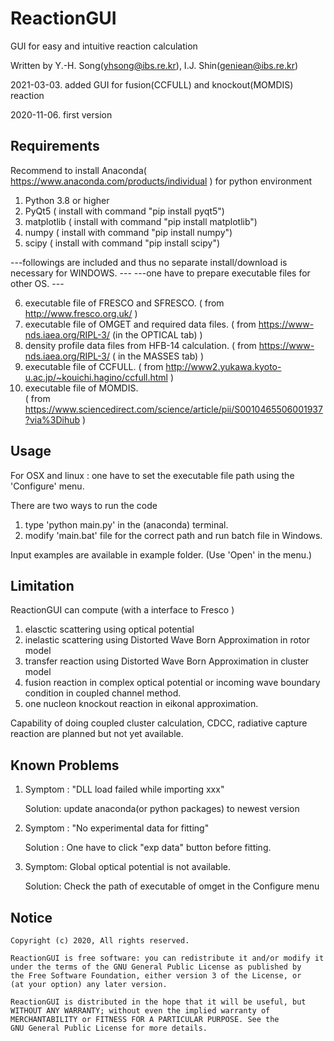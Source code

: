 # ReactionGUI
GUI for easy and intuitive reaction calculation

Written by Y.-H. Song(yhsong@ibs.re.kr), I.J. Shin(geniean@ibs.re.kr)

2021-03-03. added GUI for fusion(CCFULL) and knockout(MOMDIS) reaction

2020-11-06. first version
    
## Requirements
Recommend to install Anaconda( https://www.anaconda.com/products/individual ) for python environment 

1. Python 3.8 or higher
2. PyQt5 ( install with command "pip install pyqt5")
3. matplotlib ( install with command "pip install matplotlib")
4. numpy ( install with command "pip install numpy")
5. scipy ( install with command "pip install scipy")

---followings are included and thus no separate install/download is necessary for WINDOWS. ---
---one have to prepare executable files for other OS.                                      ---

6. executable file of FRESCO and SFRESCO. 
  ( from http://www.fresco.org.uk/ ) 
7. executable file of OMGET and required data files. 
  ( from https://www-nds.iaea.org/RIPL-3/ (in the OPTICAL tab) ) 
8. density profile data files from HFB-14 calculation. 
  ( from https://www-nds.iaea.org/RIPL-3/ ( in the MASSES tab) )
9. executable file of CCFULL.
  ( from http://www2.yukawa.kyoto-u.ac.jp/~kouichi.hagino/ccfull.html ) 
10. executable file of MOMDIS.   
  ( from https://www.sciencedirect.com/science/article/pii/S0010465506001937?via%3Dihub )
  
## Usage
For OSX and linux : one have to set the executable file path using the 'Configure' menu.     

There are two ways to run the code 

1. type 'python main.py' in the (anaconda) terminal. 
2. modify 'main.bat' file for the correct path and run batch file in Windows. 

Input examples are available in example folder. (Use 'Open' in the menu.) 

## Limitation
ReactionGUI can compute (with a interface to Fresco )

1. elasctic scattering using optical potential 
2. inelastic scattering using Distorted Wave Born Approximation in rotor model
3. transfer reaction using Distorted Wave Born Approximation in cluster model
4. fusion reaction in complex optical potential or incoming wave boundary condition in coupled channel method.
5. one nucleon knockout reaction in eikonal approximation.

Capability of doing coupled cluster calculation, CDCC, radiative capture reaction
are planned but not yet available. 

## Known Problems
1. Symptom : "DLL load failed while importing xxx" 

   Solution: update anaconda(or python packages) to newest version 
   
2. Symptom : "No experimental data for fitting"

   Solution : One have to click "exp data" button before fitting.

3. Symptom: Global optical potential is not available.

   Solution: Check the path of executable of omget in the Configure menu
      
## Notice 
    Copyright (c) 2020, All rights reserved.
    
    ReactionGUI is free software: you can redistribute it and/or modify it
    under the terms of the GNU General Public License as published by
    the Free Software Foundation, either version 3 of the License, or
    (at your option) any later version.
    
    ReactionGUI is distributed in the hope that it will be useful, but
    WITHOUT ANY WARRANTY; without even the implied warranty of
    MERCHANTABILITY or FITNESS FOR A PARTICULAR PURPOSE. See the
    GNU General Public License for more details.   
